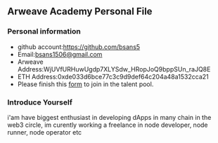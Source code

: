 ## Arweave Academy Personal File

### Personal information

- github account:https://github.com/bsans5
- Email:bsans1506@gmail.com
- Arweave Address:WjUVfURHuwUgdp7XLYSdw_HRopJoQ9bppSUn_raJQ8E
- ETH Address:0xde033d6bce77c3c9d9def64c204a48a1532cca21
- Please finish this [form](https://docs.google.com/forms/d/e/1FAIpQLSfWA5fIIcBgmRppm3jNz5vmf9Mai_QMVil-2pO4r7YKn_Zhtw/viewform?usp=sf_link) to join in the talent pool.

### Introduce Yourself
 i'am have biggest enthusiast in developing dApps in many chain in the web3 circle, im curently working a freelance in node developer, node runner, node operator etc
